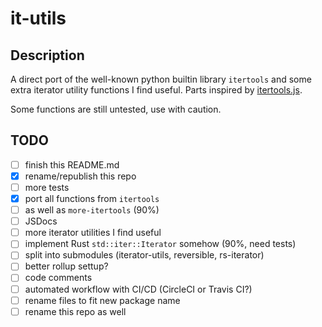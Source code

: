# it-utils

## Description

A direct port of the well-known python builtin library `itertools` and some extra iterator utility functions I find useful. Parts inspired by [itertools.js](https://github.com/nvie/itertools.js).

Some functions are still untested, use with caution.

## TODO

- [ ] finish this README.md
- [x] rename/republish this repo
- [ ] more tests
- [x] port all functions from `itertools`
- [ ] as well as `more-itertools` (90%)
- [ ] JSDocs
- [ ] more iterator utilities I find useful
- [ ] implement Rust `std::iter::Iterator` somehow (90%, need tests)
- [ ] split into submodules (iterator-utils, reversible, rs-iterator)
- [ ] better rollup settup?
- [ ] code comments
- [ ] automated workflow with CI/CD (CircleCI or Travis CI?)
- [ ] rename files to fit new package name
- [ ] rename this repo as well
